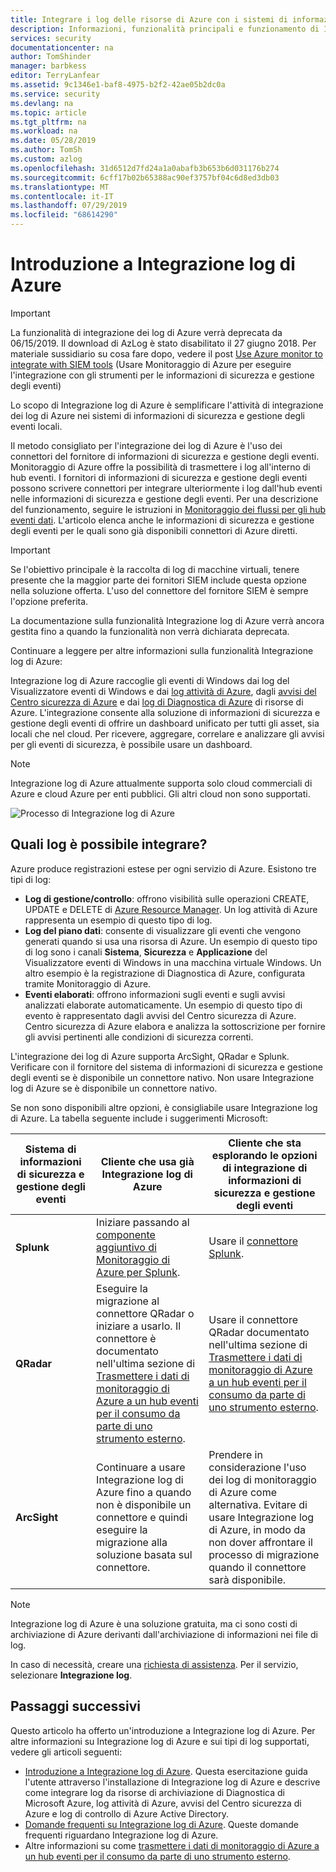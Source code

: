 ```yaml
---
title: Integrare i log delle risorse di Azure con i sistemi di informazioni di sicurezza e gestione degli eventi | Microsoft Docs
description: Informazioni, funzionalità principali e funzionamento di Integrazione log di Azure.
services: security
documentationcenter: na
author: TomShinder
manager: barbkess
editor: TerryLanfear
ms.assetid: 9c1346e1-baf8-4975-b2f2-42ae05b2dc0a
ms.service: security
ms.devlang: na
ms.topic: article
ms.tgt_pltfrm: na
ms.workload: na
ms.date: 05/28/2019
ms.author: TomSh
ms.custom: azlog
ms.openlocfilehash: 31d6512d7fd24a1a0abafb3b653b6d031176b274
ms.sourcegitcommit: 6cff17b02b65388ac90ef3757bf04c6d8ed3db03
ms.translationtype: MT
ms.contentlocale: it-IT
ms.lasthandoff: 07/29/2019
ms.locfileid: "68614290"
---
```

# <a name="introduction-to-azure-log-integration"></a>Introduzione a Integrazione log di Azure

>[!IMPORTANT]
> La funzionalità di integrazione dei log di Azure verrà deprecata da 06/15/2019. Il download di AzLog è stato disabilitato il 27 giugno 2018. Per materiale sussidiario su cosa fare dopo, vedere il post [Use Azure monitor to integrate with SIEM tools](https://azure.microsoft.com/blog/use-azure-monitor-to-integrate-with-siem-tools/) (Usare Monitoraggio di Azure per eseguire l'integrazione con gli strumenti per le informazioni di sicurezza e gestione degli eventi) 

Lo scopo di Integrazione log di Azure è semplificare l'attività di integrazione dei log di Azure nei sistemi di informazioni di sicurezza e gestione degli eventi locali.

 Il metodo consigliato per l'integrazione dei log di Azure è l'uso dei connettori del fornitore di informazioni di sicurezza e gestione degli eventi. Monitoraggio di Azure offre la possibilità di trasmettere i log all'interno di hub eventi. I fornitori di informazioni di sicurezza e gestione degli eventi possono scrivere connettori per integrare ulteriormente i log dall'hub eventi nelle informazioni di sicurezza e gestione degli eventi.  Per una descrizione del funzionamento, seguire le istruzioni in [Monitoraggio dei flussi per gli hub eventi dati](/azure/azure-monitor/platform/stream-monitoring-data-event-hubs). L'articolo elenca anche le informazioni di sicurezza e gestione degli eventi per le quali sono già disponibili connettori di Azure diretti.  

> [!IMPORTANT]
> Se l'obiettivo principale è la raccolta di log di macchine virtuali, tenere presente che la maggior parte dei fornitori SIEM include questa opzione nella soluzione offerta. L'uso del connettore del fornitore SIEM è sempre l'opzione preferita.

La documentazione sulla funzionalità Integrazione log di Azure verrà ancora gestita fino a quando la funzionalità non verrà dichiarata deprecata.

Continuare a leggere per altre informazioni sulla funzionalità Integrazione log di Azure:

Integrazione log di Azure raccoglie gli eventi di Windows dai log del Visualizzatore eventi di Windows e dai [log attività di Azure](/azure/azure-monitor/platform/activity-logs-overview), dagli [avvisi del Centro sicurezza di Azure](/azure/security-center/security-center-intro) e dai [log di Diagnostica di Azure](/azure/azure-monitor/platform/diagnostic-logs-overview) di risorse di Azure. L'integrazione consente alla soluzione di informazioni di sicurezza e gestione degli eventi di offrire un dashboard unificato per tutti gli asset, sia locali che nel cloud. Per ricevere, aggregare, correlare e analizzare gli avvisi per gli eventi di sicurezza, è possibile usare un dashboard.

> [!NOTE]
> Integrazione log di Azure attualmente supporta solo cloud commerciali di Azure e cloud Azure per enti pubblici. Gli altri cloud non sono supportati.

![Processo di Integrazione log di Azure](media/azure-log-integration-overview/azure-log-integration.png)

## <a name="what-logs-can-i-integrate"></a>Quali log è possibile integrare?

Azure produce registrazioni estese per ogni servizio di Azure. Esistono tre tipi di log:

* **Log di gestione/controllo**: offrono visibilità sulle operazioni CREATE, UPDATE e DELETE di [Azure Resource Manager](/azure/azure-resource-manager/resource-group-overview). Un log attività di Azure rappresenta un esempio di questo tipo di log.
* **Log del piano dati**: consente di visualizzare gli eventi che vengono generati quando si usa una risorsa di Azure. Un esempio di questo tipo di log sono i canali **Sistema**, **Sicurezza** e **Applicazione** del Visualizzatore eventi di Windows in una macchina virtuale Windows. Un altro esempio è la registrazione di Diagnostica di Azure, configurata tramite Monitoraggio di Azure.
* **Eventi elaborati**: offrono informazioni sugli eventi e sugli avvisi analizzati elaborate automaticamente. Un esempio di questo tipo di evento è rappresentato dagli avvisi del Centro sicurezza di Azure. Centro sicurezza di Azure elabora e analizza la sottoscrizione per fornire gli avvisi pertinenti alle condizioni di sicurezza correnti.

L'integrazione dei log di Azure supporta ArcSight, QRadar e Splunk. Verificare con il fornitore del sistema di informazioni di sicurezza e gestione degli eventi se è disponibile un connettore nativo. Non usare Integrazione log di Azure se è disponibile un connettore nativo.

Se non sono disponibili altre opzioni, è consigliabile usare Integrazione log di Azure. La tabella seguente include i suggerimenti Microsoft:

|Sistema di informazioni di sicurezza e gestione degli eventi | Cliente che usa già Integrazione log di Azure | Cliente che sta esplorando le opzioni di integrazione di informazioni di sicurezza e gestione degli eventi|
|---------|--------------------------|-------------------------------------------|
|**Splunk** | Iniziare passando al [componente aggiuntivo di Monitoraggio di Azure per Splunk](https://splunkbase.splunk.com/app/3534/). | Usare il [connettore Splunk](https://splunkbase.splunk.com/app/3534/). |
|**QRadar** | Eseguire la migrazione al connettore QRadar o iniziare a usarlo. Il connettore è documentato nell'ultima sezione di [Trasmettere i dati di monitoraggio di Azure a un hub eventi per il consumo da parte di uno strumento esterno](/azure/azure-monitor/platform/stream-monitoring-data-event-hubs). | Usare il connettore QRadar documentato nell'ultima sezione di [Trasmettere i dati di monitoraggio di Azure a un hub eventi per il consumo da parte di uno strumento esterno](/azure/azure-monitor/platform/stream-monitoring-data-event-hubs). |
|**ArcSight** | Continuare a usare Integrazione log di Azure fino a quando non è disponibile un connettore e quindi eseguire la migrazione alla soluzione basata sul connettore.  | Prendere in considerazione l'uso dei log di monitoraggio di Azure come alternativa. Evitare di usare Integrazione log di Azure, in modo da non dover affrontare il processo di migrazione quando il connettore sarà disponibile. |

> [!NOTE]
> Integrazione log di Azure è una soluzione gratuita, ma ci sono costi di archiviazione di Azure derivanti dall'archiviazione di informazioni nei file di log.

In caso di necessità, creare una [richiesta di assistenza](/azure/azure-supportability/how-to-create-azure-support-request). Per il servizio, selezionare **Integrazione log**.

## <a name="next-steps"></a>Passaggi successivi

Questo articolo ha offerto un'introduzione a Integrazione log di Azure. Per altre informazioni su Integrazione log di Azure e sui tipi di log supportati, vedere gli articoli seguenti:

* [Introduzione a Integrazione log di Azure](azure-log-integration-get-started.md). Questa esercitazione guida l'utente attraverso l'installazione di Integrazione log di Azure e descrive come integrare log da risorse di archiviazione di Diagnostica di Microsoft Azure, log attività di Azure, avvisi del Centro sicurezza di Azure e log di controllo di Azure Active Directory.
* [Domande frequenti su Integrazione log di Azure](azure-log-integration-faq.md). Queste domande frequenti riguardano Integrazione log di Azure.
* Altre informazioni su come [trasmettere i dati di monitoraggio di Azure a un hub eventi per il consumo da parte di uno strumento esterno](/azure/azure-monitor/platform/stream-monitoring-data-event-hubs).

